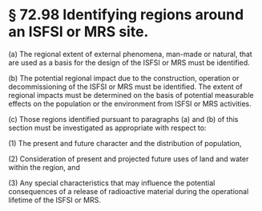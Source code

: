 # § 72.98   Identifying regions around an ISFSI or MRS site.

(a) The regional extent of external phenomena, man-made or natural, that are used as a basis for the design of the ISFSI or MRS must be identified. 


(b) The potential regional impact due to the construction, operation or decommissioning of the ISFSI or MRS must be identified. The extent of regional impacts must be determined on the basis of potential measurable effects on the population or the environment from ISFSI or MRS activities. 


(c) Those regions identified pursuant to paragraphs (a) and (b) of this section must be investigated as appropriate with respect to: 


(1) The present and future character and the distribution of population, 


(2) Consideration of present and projected future uses of land and water within the region, and 


(3) Any special characteristics that may influence the potential consequences of a release of radioactive material during the operational lifetime of the ISFSI or MRS. 





